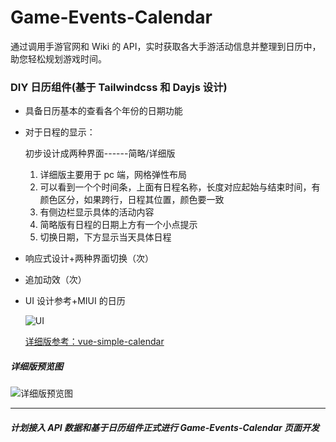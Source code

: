 # Game-Events-Calendar

通过调用手游官网和 Wiki 的 API，实时获取各大手游活动信息并整理到日历中，助您轻松规划游戏时间。

### DIY 日历组件(基于 Tailwindcss 和 Dayjs 设计)

- 具备日历基本的查看各个年份的日期功能

- 对于日程的显示：

  初步设计成两种界面------简略/详细版

  1. 详细版主要用于 pc 端，网格弹性布局
  2. 可以看到一个个时间条，上面有日程名称，长度对应起始与结束时间，有颜色区分，如果跨行，日程其位置，颜色要一致
  3. 有侧边栏显示具体的活动内容
  4. 简略版有日程的日期上方有一个小点提示
  5. 切换日期，下方显示当天具体日程

- 响应式设计+两种界面切换（次）

- 追加动效（次）

- UI 设计参考+MIUI 的日历

  ![UI](http://dns.huagecloud.top:8097/api/files/1689263227023.png)

  [详细版参考：vue-simple-calendar](https://tallent.us/vue-simple-calendar/)

##### 详细版预览图

![详细版预览图](http://dns.huagecloud.top:8097/api/files/1689761920259.png)

---

##### 计划接入 API 数据和基于日历组件正式进行 Game-Events-Calendar 页面开发
